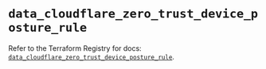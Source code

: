 # `data_cloudflare_zero_trust_device_posture_rule`

Refer to the Terraform Registry for docs: [`data_cloudflare_zero_trust_device_posture_rule`](https://registry.terraform.io/providers/cloudflare/cloudflare/5.1.0/docs/data-sources/zero_trust_device_posture_rule).
